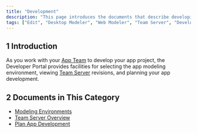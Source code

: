 ```yaml
---
title: "Development"
description: "This page introduces the documents that describe developing in Mendix via the Developer Portal."
tags: ["Edit", "Desktop Modeler", "Web Modeler", "Team Server", "Developer Portal", "commit"]
---
```


## 1 Introduction

As you work with your [App Team](../collaborate/team) to develop your app project, the Developer Portal provides facilities for selecting the app modeling environment, viewing [Team Server](refguide/team-server) revisions, and planning your app development.

## 2 Documents in This Category

* [Modeling Environments](modeling-environments)
* [Team Server Overview](team-server)
* [Plan App Development](planning-development)